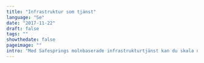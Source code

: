 ```yaml
---
title: "Infrastruktur som tjänst"
language: "Se"
date: "2017-11-22"
draft: false
tags: ""
showthedate: false
pageimage: ""
intro: "Med Safesprings molnbaserade infrastrukturtjänst kan du skala upp och ner din infrastruktur efter behov. Levereras ifrån säkra datahallar inom landet."
---
```

